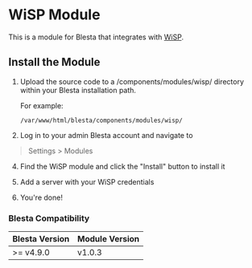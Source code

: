 # WiSP Module

This is a module for Blesta that integrates with [WiSP](https://wisp.gg/).

## Install the Module

1. Upload the source code to a /components/modules/wisp/ directory within
your Blesta installation path.

    For example:

    ```
    /var/www/html/blesta/components/modules/wisp/
    ```

3. Log in to your admin Blesta account and navigate to
> Settings > Modules

4. Find the WiSP module and click the "Install" button to install it

5. Add a server with your WiSP credentials

6. You're done!

### Blesta Compatibility

|Blesta Version|Module Version|
|--------------|--------------|
|>= v4.9.0|v1.0.3|
